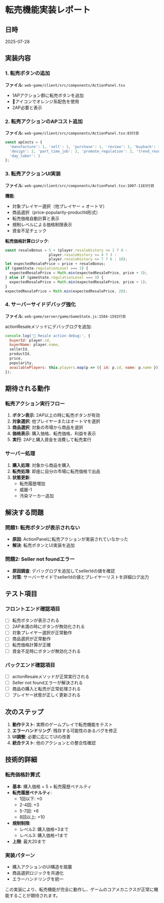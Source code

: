 # 転売機能実装レポート

## 日時
2025-07-28

## 実装内容

### 1. 転売ボタンの追加
**ファイル**: `web-game/client/src/components/ActionPanel.tsx`

- 1APアクション群に転売ボタンを追加
- 🔄アイコンでオレンジ系配色を使用
- 2AP必要と表示

### 2. 転売アクションのAPコスト追加
**ファイル**: `web-game/client/src/components/ActionPanel.tsx:83行目`

```typescript
const apCosts = {
  'manufacture': 1, 'sell': 1, 'purchase': 1, 'review': 1, 'buyback': 1, 'buy_dignity': 1,
  'design': 2, 'part_time_job': 2, 'promote_regulation': 2, 'trend_research': 2, 'resale': 2,
  'day_labor': 3
};
```

### 3. 転売アクションUI実装
**ファイル**: `web-game/client/src/components/ActionPanel.tsx:1007-1183行目`

**機能**:
- 対象プレイヤー選択（他プレイヤー + オートマ）
- 商品選択（price-popularity-productId形式）
- 転売価格自動計算と表示
- 規制レベルによる価格制限表示
- 資金不足チェック

**転売価格計算ロジック**:
```typescript
const resaleBonus = 5 + (player.resaleHistory <= 1 ? 0 : 
                    player.resaleHistory <= 4 ? 3 : 
                    player.resaleHistory <= 7 ? 6 : 10);
let expectedResalePrice = price + resaleBonus;
if (gameState.regulationLevel === 2) {
  expectedResalePrice = Math.min(expectedResalePrice, price + 3);
} else if (gameState.regulationLevel === 3) {
  expectedResalePrice = Math.min(expectedResalePrice, price + 1);
}
expectedResalePrice = Math.min(expectedResalePrice, 20);
```

### 4. サーバーサイドデバッグ強化  
**ファイル**: `web-game/server/game/GameState.js:1584-1592行目`

actionResaleメソッドにデバッグログを追加:
```javascript
console.log('🔄 Resale action debug:', {
  buyerId: player.id,
  buyerName: player.name,
  sellerId,
  productId,
  price,
  popularity,
  availablePlayers: this.players.map(p => ({ id: p.id, name: p.name }))
});
```

## 期待される動作

### 転売アクション実行フロー
1. **ボタン表示**: 2AP以上の時に転売ボタンが有効
2. **対象選択**: 他プレイヤーまたはオートマを選択
3. **商品選択**: 対象の市場から商品を選択
4. **価格表示**: 購入価格、転売価格、利益を表示
5. **実行**: 2APと購入資金を消費して転売実行

### サーバー処理
1. **購入処理**: 対象から商品を購入
2. **転売処理**: 即座に自分の市場に転売価格で出品
3. **状態更新**: 
   - 転売履歴増加
   - 威厳-1
   - 汚染マーカー追加

## 解決する問題

### 問題1: 転売ボタンが表示されない
- **原因**: ActionPanelに転売アクションが実装されていなかった
- **解決**: 転売ボタンとUI実装を追加

### 問題2: Seller not foundエラー
- **原因調査**: デバッグログを追加してsellerIdの値を確認
- **対策**: サーバーサイドでsellerIdの値とプレイヤーリストを詳細ログ出力

## テスト項目

### フロントエンド確認項目
- [ ] 転売ボタンが表示される
- [ ] 2AP未満の時にボタンが無効化される  
- [ ] 対象プレイヤー選択が正常動作
- [ ] 商品選択が正常動作
- [ ] 転売価格計算が正確
- [ ] 資金不足時にボタンが無効化される

### バックエンド確認項目
- [ ] actionResaleメソッドが正常実行される
- [ ] Seller not foundエラーが解決される
- [ ] 商品の購入と転売が正常処理される
- [ ] プレイヤー状態が正しく更新される

## 次のステップ

1. **動作テスト**: 実際のゲームプレイで転売機能をテスト
2. **エラーハンドリング**: 残存する可能性のあるバグを修正
3. **UI調整**: 必要に応じてUIの改善
4. **統合テスト**: 他のアクションとの整合性確認

## 技術的詳細

### 転売価格計算式
- **基本**: 購入価格 + 5 + 転売履歴ペナルティ
- **転売履歴ペナルティ**:
  - 1回以下: +0
  - 2-4回: +3
  - 5-7回: +6
  - 8回以上: +10
- **規制制限**:
  - レベル2: 購入価格+3まで
  - レベル3: 購入価格+1まで
- **上限**: 最大20まで

### 実装パターン
- 購入アクションのUI構造を踏襲
- 商品選択ロジックを共通化
- エラーハンドリングを統一

この実装により、転売機能が完全に動作し、ゲームのコアメカニクスが正常に機能することが期待されます。
